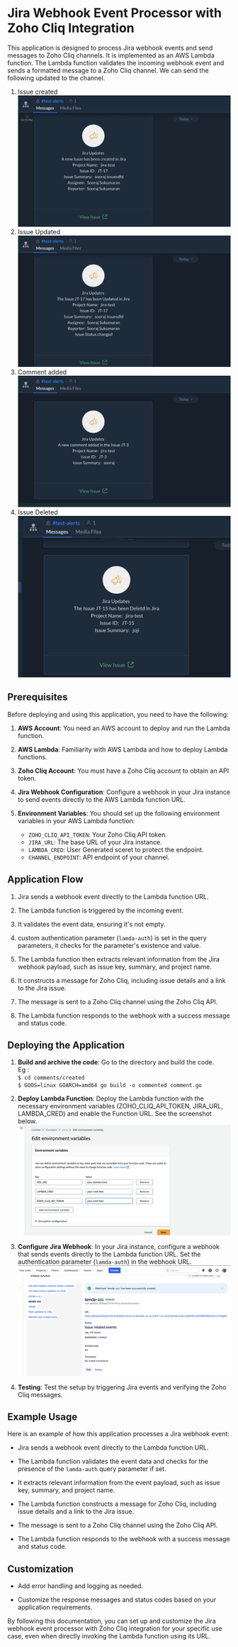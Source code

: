 # Jira Webhook Event Processor with Zoho Cliq Integration

This application is designed to process Jira webhook events and send messages to Zoho Cliq channels. It is implemented as an AWS Lambda function. The Lambda function validates the incoming webhook event and sends a formatted message to a Zoho Cliq channel. We can send the following updated to the channel.
1. Issue created
![Images](./images/issue-created.png)
2. Issue Updated
![Images](./images/issue-updated.png)
3. Comment added
![Images](./images/comment-added.png)
4. Issue Deleted
![Images](./images/issue-deleted.png)


## Prerequisites

Before deploying and using this application, you need to have the following:

1. **AWS Account**: You need an AWS account to deploy and run the Lambda function.

2. **AWS Lambda**: Familiarity with AWS Lambda and how to deploy Lambda functions.

3. **Zoho Cliq Account**: You must have a Zoho Cliq account to obtain an API token.

4. **Jira Webhook Configuration**: Configure a webhook in your Jira instance to send events directly to the AWS Lambda function URL.

5. **Environment Variables**: You should set up the following environment variables in your AWS Lambda function:
   - `ZOHO_CLIQ_API_TOKEN`: Your Zoho Cliq API token.
   - `JIRA_URL`: The base URL of your Jira instance.
   - `LAMBDA_CRED`: User Generated sceret to protect the endpoint.
   - `CHANNEL_ENDPOINT`: API endpoint of your channel.

## Application Flow

1. Jira sends a webhook event directly to the Lambda function URL.

2. The Lambda function is triggered by the incoming event.

3. It validates the event data, ensuring it's not empty.

4. custom authentication parameter (`lamda-auth`) is set in the query parameters, it checks for the parameter's existence and value.

5. The Lambda function then extracts relevant information from the Jira webhook payload, such as issue key, summary, and project name.

6. It constructs a message for Zoho Cliq, including issue details and a link to the Jira issue.

7. The message is sent to a Zoho Cliq channel using the Zoho Cliq API.

8. The Lambda function responds to the webhook with a success message and status code.

## Deploying the Application
1. **Build and archive the code**: Go to the directory and build the code.   
Eg :  
``$ cd comments/created``  
``$ GOOS=linux GOARCH=amd64 go build -o commented comment.go``

1. **Deploy Lambda Function**: Deploy the Lambda function with the necessary environment variables (ZOHO_CLIQ_API_TOKEN, JIRA_URL, LAMBDA_CRED) and enable the Function URL. See the screenshot below. 
![Images](./images/lambda-cred.png)

2. **Configure Jira Webhook**: In your Jira instance, configure a webhook that sends events directly to the Lambda function URL. Set the authentication parameter (`lamda-auth`) in the webhook URL.
![Images](./images/jira-webhook.png)

3. **Testing**: Test the setup by triggering Jira events and verifying the Zoho Cliq messages.

## Example Usage

Here is an example of how this application processes a Jira webhook event:

- Jira sends a webhook event directly to the Lambda function URL.

- The Lambda function validates the event data and checks for the presence of the `lamda-auth` query parameter if set.

- It extracts relevant information from the event payload, such as issue key, summary, and project name.

- The Lambda function constructs a message for Zoho Cliq, including issue details and a link to the Jira issue.

- The message is sent to a Zoho Cliq channel using the Zoho Cliq API.

- The Lambda function responds to the webhook with a success message and status code.

## Customization

- Add error handling and logging as needed.

- Customize the response messages and status codes based on your application requirements.

By following this documentation, you can set up and customize the Jira webhook event processor with Zoho Cliq integration for your specific use case, even when directly invoking the Lambda function using its URL.
